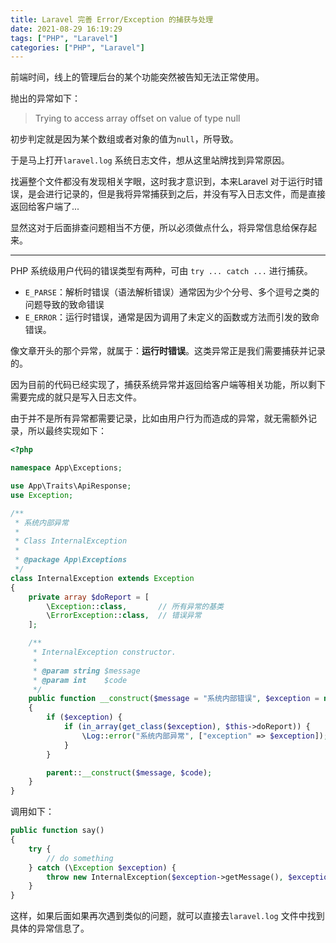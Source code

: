 ```yaml
---
title: Laravel 完善 Error/Exception 的捕获与处理
date: 2021-08-29 16:19:29
tags: ["PHP", "Laravel"]
categories: ["PHP", "Laravel"]
---
```


前端时间，线上的管理后台的某个功能突然被告知无法正常使用。

<!-- more -->

抛出的异常如下：
> Trying to access array offset on value of type null

初步判定就是因为某个数组或者对象的值为`null`，所导致。

于是马上打开`laravel.log` 系统日志文件，想从这里站牌找到异常原因。

找遍整个文件都没有发现相关字眼，这时我才意识到，本来Laravel 对于运行时错误，是会进行记录的，但是我将异常捕获到之后，并没有写入日志文件，而是直接返回给客户端了...

显然这对于后面排查问题相当不方便，所以必须做点什么，将异常信息给保存起来。

---------

PHP 系统级用户代码的错误类型有两种，可由 `try ... catch ...` 进行捕获。
* `E_PARSE`：解析时错误（语法解析错误）通常因为少个分号、多个逗号之类的问题导致的致命错误
* `E_ERROR`：运行时错误，通常是因为调用了未定义的函数或方法而引发的致命错误。

像文章开头的那个异常，就属于：**运行时错误**。这类异常正是我们需要捕获并记录的。

因为目前的代码已经实现了，捕获系统异常并返回给客户端等相关功能，所以剩下需要完成的就只是写入日志文件。

由于并不是所有异常都需要记录，比如由用户行为而造成的异常，就无需额外记录，所以最终实现如下：
```php
<?php

namespace App\Exceptions;

use App\Traits\ApiResponse;
use Exception;

/**
 * 系统内部异常
 *
 * Class InternalException
 *
 * @package App\Exceptions
 */
class InternalException extends Exception
{
    private array $doReport = [
        \Exception::class,       // 所有异常的基类
        \ErrorException::class,  // 错误异常
    ];

    /**
     * InternalException constructor.
     *
     * @param string $message
     * @param int    $code
     */
    public function __construct($message = "系统内部错误", $exception = null, $code = 500)
    {
        if ($exception) {
            if (in_array(get_class($exception), $this->doReport)) {
                \Log::error("系统内部异常", ["exception" => $exception]);
            }
        }

        parent::__construct($message, $code);
    }
}
```

调用如下：
```php
public function say()
{
    try {
        // do something
    } catch (\Exception $exception) {
        throw new InternalException($exception->getMessage(), $exception);
    }
}
```

这样，如果后面如果再次遇到类似的问题，就可以直接去`laravel.log` 文件中找到具体的异常信息了。